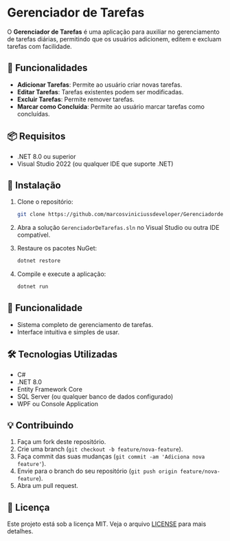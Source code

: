# Gerenciador de Tarefas

O **Gerenciador de Tarefas** é uma aplicação para auxiliar no gerenciamento de tarefas diárias, permitindo que os usuários adicionem, editem e excluam tarefas com facilidade.

## 🚀 Funcionalidades

- **Adicionar Tarefas**: Permite ao usuário criar novas tarefas.
- **Editar Tarefas**: Tarefas existentes podem ser modificadas.
- **Excluir Tarefas**: Permite remover tarefas.
- **Marcar como Concluída**: Permite ao usuário marcar tarefas como concluídas.

## 📦 Requisitos

- .NET 8.0 ou superior
- Visual Studio 2022 (ou qualquer IDE que suporte .NET)

## 🔧 Instalação

1. Clone o repositório:
    ```bash
    git clone https://github.com/marcosviniciussdeveloper/Gerenciadordetarefas.git
    ```

2. Abra a solução `GerenciadorDeTarefas.sln` no Visual Studio ou outra IDE compatível.

3. Restaure os pacotes NuGet:
    ```bash
    dotnet restore
    ```

4. Compile e execute a aplicação:
    ```bash
    dotnet run
    ```

## 📱 Funcionalidade

- Sistema completo de gerenciamento de tarefas.
- Interface intuitiva e simples de usar.

## 🛠️ Tecnologias Utilizadas

- C#
- .NET 8.0
- Entity Framework Core
- SQL Server (ou qualquer banco de dados configurado)
- WPF ou Console Application

## 💡 Contribuindo

1. Faça um fork deste repositório.
2. Crie uma branch (`git checkout -b feature/nova-feature`).
3. Faça commit das suas mudanças (`git commit -am 'Adiciona nova feature'`).
4. Envie para o branch do seu repositório (`git push origin feature/nova-feature`).
5. Abra um pull request.

## 📝 Licença

Este projeto está sob a licença MIT. Veja o arquivo [LICENSE](LICENSE) para mais detalhes.


